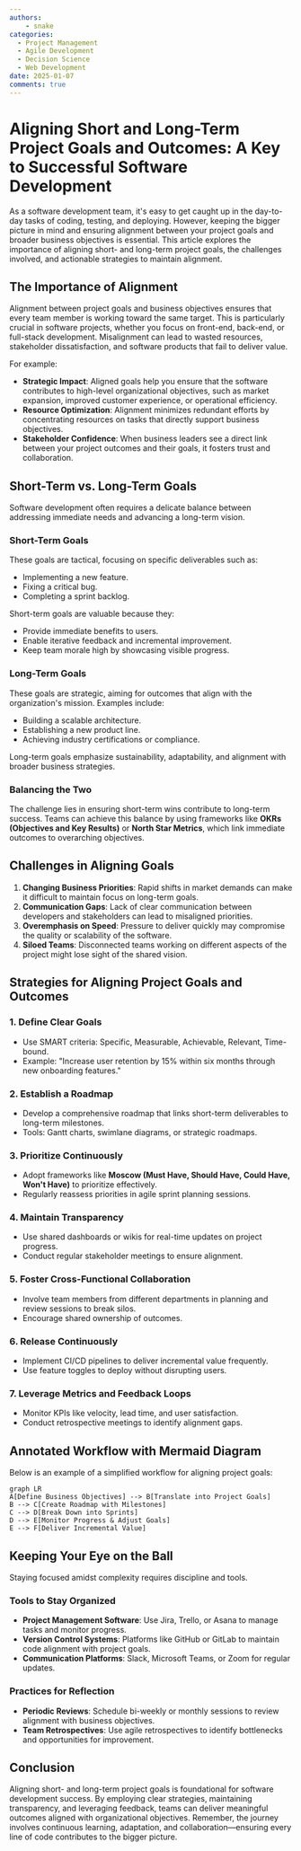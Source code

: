 ```yaml
---
authors: 
    - snake
categories:
  - Project Management
  - Agile Development
  - Decision Science
  - Web Development
date: 2025-01-07
comments: true
---
```


# **Aligning Short and Long-Term Project Goals and Outcomes: A Key to Successful Software Development**

As a software development team, it's easy to get caught up in the day-to-day tasks of coding, testing, and deploying. However, keeping the bigger picture in mind and ensuring alignment between your project goals and broader business objectives is essential. This article explores the importance of aligning short- and long-term project goals, the challenges involved, and actionable strategies to maintain alignment. 

<!-- more --> 

## The Importance of Alignment

Alignment between project goals and business objectives ensures that every team member is working toward the same target. This is particularly crucial in software projects, whether you focus on front-end, back-end, or full-stack development. Misalignment can lead to wasted resources, stakeholder dissatisfaction, and software products that fail to deliver value.

For example:

- **Strategic Impact**: Aligned goals help you ensure that the software contributes to high-level organizational objectives, such as market expansion, improved customer experience, or operational efficiency.
- **Resource Optimization**: Alignment minimizes redundant efforts by concentrating resources on tasks that directly support business objectives.
- **Stakeholder Confidence**: When business leaders see a direct link between your project outcomes and their goals, it fosters trust and collaboration.

## Short-Term vs. Long-Term Goals

Software development often requires a delicate balance between addressing immediate needs and advancing a long-term vision. 

### Short-Term Goals
These goals are tactical, focusing on specific deliverables such as:
- Implementing a new feature.
- Fixing a critical bug.
- Completing a sprint backlog.

Short-term goals are valuable because they:
- Provide immediate benefits to users.
- Enable iterative feedback and incremental improvement.
- Keep team morale high by showcasing visible progress.

### Long-Term Goals
These goals are strategic, aiming for outcomes that align with the organization's mission. Examples include:
- Building a scalable architecture.
- Establishing a new product line.
- Achieving industry certifications or compliance.

Long-term goals emphasize sustainability, adaptability, and alignment with broader business strategies. 

### Balancing the Two
The challenge lies in ensuring short-term wins contribute to long-term success. Teams can achieve this balance by using frameworks like **OKRs (Objectives and Key Results)** or **North Star Metrics**, which link immediate outcomes to overarching objectives.

## Challenges in Aligning Goals

1. **Changing Business Priorities**: Rapid shifts in market demands can make it difficult to maintain focus on long-term goals.
2. **Communication Gaps**: Lack of clear communication between developers and stakeholders can lead to misaligned priorities.
3. **Overemphasis on Speed**: Pressure to deliver quickly may compromise the quality or scalability of the software.
4. **Siloed Teams**: Disconnected teams working on different aspects of the project might lose sight of the shared vision.

## Strategies for Aligning Project Goals and Outcomes

### 1. Define Clear Goals
- Use SMART criteria: Specific, Measurable, Achievable, Relevant, Time-bound.
- Example: "Increase user retention by 15% within six months through new onboarding features."

### 2. Establish a Roadmap
- Develop a comprehensive roadmap that links short-term deliverables to long-term milestones.
- Tools: Gantt charts, swimlane diagrams, or strategic roadmaps.

### 3. Prioritize Continuously
- Adopt frameworks like **Moscow (Must Have, Should Have, Could Have, Won't Have)** to prioritize effectively.
- Regularly reassess priorities in agile sprint planning sessions.

### 4. Maintain Transparency
- Use shared dashboards or wikis for real-time updates on project progress.
- Conduct regular stakeholder meetings to ensure alignment.

### 5. Foster Cross-Functional Collaboration
- Involve team members from different departments in planning and review sessions to break silos.
- Encourage shared ownership of outcomes.

### 6. Release Continuously
- Implement CI/CD pipelines to deliver incremental value frequently.
- Use feature toggles to deploy without disrupting users.

### 7. Leverage Metrics and Feedback Loops
- Monitor KPIs like velocity, lead time, and user satisfaction.
- Conduct retrospective meetings to identify alignment gaps.

## Annotated Workflow with Mermaid Diagram
Below is an example of a simplified workflow for aligning project goals:

```mermaid
graph LR
A[Define Business Objectives] --> B[Translate into Project Goals]
B --> C[Create Roadmap with Milestones]
C --> D[Break Down into Sprints]
D --> E[Monitor Progress & Adjust Goals]
E --> F[Deliver Incremental Value]
```

## Keeping Your Eye on the Ball

Staying focused amidst complexity requires discipline and tools. 

### Tools to Stay Organized
- **Project Management Software**: Use Jira, Trello, or Asana to manage tasks and monitor progress.
- **Version Control Systems**: Platforms like GitHub or GitLab to maintain code alignment with project goals.
- **Communication Platforms**: Slack, Microsoft Teams, or Zoom for regular updates.

### Practices for Reflection
- **Periodic Reviews**: Schedule bi-weekly or monthly sessions to review alignment with business objectives.
- **Team Retrospectives**: Use agile retrospectives to identify bottlenecks and opportunities for improvement.

## Conclusion

Aligning short- and long-term project goals is foundational for software development success. By employing clear strategies, maintaining transparency, and leveraging feedback, teams can deliver meaningful outcomes aligned with organizational objectives. Remember, the journey involves continuous learning, adaptation, and collaboration—ensuring every line of code contributes to the bigger picture.
